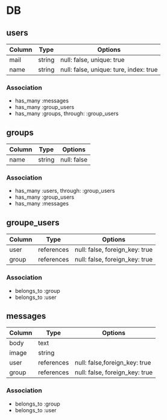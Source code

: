 
# DB

## users

|Column|Type|Options|
|------|----|-------|
|mail|string|null: false, unique: true|
|name|string|null: false, unique: ture, index: true|


### Association

- has_many :messages
- has_many :group_users
- has_many :groups, through: :group_users

## groups

|Column|Type|Options|
|------|----|-------|
|name|string|null: false|
### Association

- has_many :users, through: :group_users
- has_many :group_users
- has_many :messages

## groupe_users

|Column|Type|Options|
|------|----|-------|
|user|references|null: false, foreign_key: true|
|group|references|null: false, foreign_key: true|

### Association
- belongs_to :group
- belongs_to :user


## messages

|Column|Type|Options|
|------|----|-------|
|body|text||
|image|string||
|user|references|null: false,foreign_key: true|
|group|references|null: false, foreign_key: true|
### Association
- belongs_to :group
- belongs_to :user
